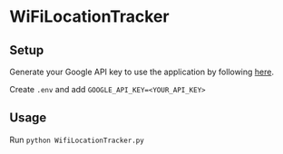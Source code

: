 # WiFiLocationTracker

## Setup

Generate your Google API key to use the application by following [here](https://developers.google.com/maps/documentation/geolocation/get-api-key).

Create `.env` and add `GOOGLE_API_KEY=<YOUR_API_KEY>`


## Usage

Run `python WifiLocationTracker.py`
